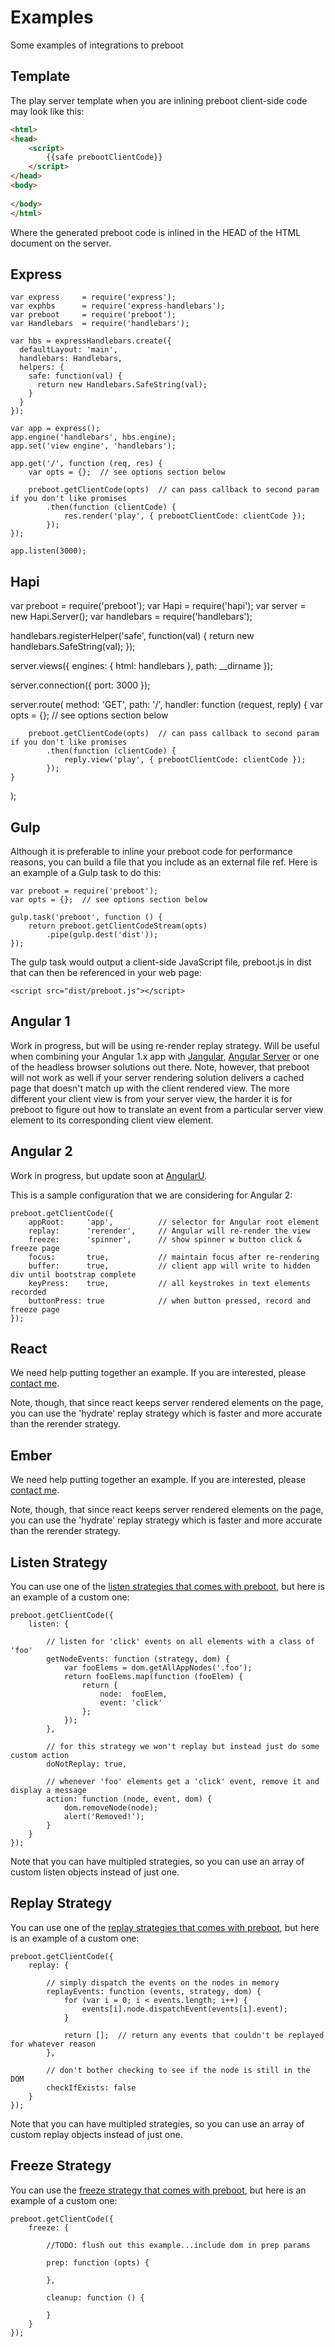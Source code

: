 # Examples

Some examples of integrations to preboot

## Template

The play server template when you are inlining preboot client-side code may look like this:

```html
<html>
<head>
    <script>
        {{safe prebootClientCode}}
    </script>
</head>
<body>
    
</body>
</html>
```

Where the generated preboot code is inlined in the HEAD of the HTML document on the server.

## Express

```
var express     = require('express');
var exphbs      = require('express-handlebars');
var preboot     = require('preboot');
var Handlebars  = require('handlebars');

var hbs = expressHandlebars.create({
  defaultLayout: 'main',
  handlebars: Handlebars,
  helpers: {
    safe: function(val) {
      return new Handlebars.SafeString(val);
    }
  }
});

var app = express();
app.engine('handlebars', hbs.engine);
app.set('view engine', 'handlebars');

app.get('/', function (req, res) {
    var opts = {};  // see options section below
    
    preboot.getClientCode(opts)  // can pass callback to second param if you don't like promises
        .then(function (clientCode) {
            res.render('play', { prebootClientCode: clientCode });
        });
});

app.listen(3000);
```

## Hapi

var preboot = require('preboot');
var Hapi = require('hapi');
var server = new Hapi.Server();
var handlebars = require('handlebars');

handlebars.registerHelper('safe', function(val) {
    return new handlebars.SafeString(val);
});

server.views({
    engines:    { html: handlebars },
    path:       __dirname
});

server.connection({ port: 3000 });

server.route(
    method:     'GET',
    path:       '/',
    handler: function (request, reply) {
        var opts = {};  // see options section below

        preboot.getClientCode(opts)  // can pass callback to second param if you don't like promises
            .then(function (clientCode) {
                reply.view('play', { prebootClientCode: clientCode });
            });
    }
);

## Gulp

Although it is preferable to inline your preboot code for performance reasons, you
can build a file that you include as an external file ref. Here is an example of a 
Gulp task to do this:

```
var preboot = require('preboot');
var opts = {};  // see options section below

gulp.task('preboot', function () {
    return preboot.getClientCodeStream(opts)
        .pipe(gulp.dest('dist'));
});
```

The gulp task would output a client-side JavaScript file, preboot.js in dist that can 
then be referenced in your web page:

```
<script src="dist/preboot.js"></script>
```

## Angular 1

Work in progress, but will be using re-render replay strategy. Will be useful when combining your Angular 1.x app
with [Jangular](https://github.com/gethuman/jangular), [Angular Server](https://github.com/saymedia/angularjs-server)
or one of the headless browser solutions out there. Note, however, that preboot will not work as well if
your server rendering solution delivers a cached page that doesn't match up with the client rendered view. The more
different your client view is from your server view, the harder it is for preboot to figure out how to translate
an event from a particular server view element to its corresponding client view element.

## Angular 2

Work in progress, but update soon at [AngularU](https://angularu.com/ng/session/2015sf/angular-2-server-rendering).

This is a sample configuration that we are considering for Angular 2:

```
preboot.getClientCode({
    appRoot:     'app',          // selector for Angular root element
    replay:      'rerender',     // Angular will re-render the view
    freeze:      'spinner',      // show spinner w button click & freeze page
    focus:       true,           // maintain focus after re-rendering
    buffer:      true,           // client app will write to hidden div until bootstrap complete
    keyPress:    true,           // all keystrokes in text elements recorded
    buttonPress: true            // when button pressed, record and freeze page
});
```

## React

We need help putting together an example. If you are interested, please [contact me](https://twitter.com/jeffwhelpley).

Note, though, that since react keeps server rendered elements on the page, you can use the 'hydrate' replay
strategy which is faster and more accurate than the rerender strategy.

## Ember

We need help putting together an example. If you are interested, please [contact me](https://twitter.com/jeffwhelpley).

Note, though, that since react keeps server rendered elements on the page, you can use the 'hydrate' replay
strategy which is faster and more accurate than the rerender strategy.

## Listen Strategy

You can use one of the [listen strategies that comes with preboot](strategies.md#listen-strategies), 
but here is an example of a custom one:
 
```
preboot.getClientCode({
    listen: {
        
        // listen for 'click' events on all elements with a class of 'foo'
        getNodeEvents: function (strategy, dom) {
            var fooElems = dom.getAllAppNodes('.foo');
            return fooElems.map(function (fooElem) {
                return {
                    node:  fooElem,
                    event: 'click'
                };
            });
        },
        
        // for this strategy we won't replay but instead just do some custom action
        doNotReplay: true,
        
        // whenever 'foo' elements get a 'click' event, remove it and display a message
        action: function (node, event, dom) {
            dom.removeNode(node);
            alert('Removed!');
        }
    }
});
``` 

Note that you can have multipled strategies, so you can use an array of custom listen objects instead of just one.

## Replay Strategy

You can use one of the [replay strategies that comes with preboot](strategies.md#replay-strategies), 
but here is an example of a custom one:
 
```
preboot.getClientCode({
    replay: {
        
        // simply dispatch the events on the nodes in memory
        replayEvents: function (events, strategy, dom) {
            for (var i = 0; i < events.length; i++) {
                events[i].node.dispatchEvent(events[i].event);
            }
            
            return [];  // return any events that couldn't be replayed for whatever reason
        },
        
        // don't bother checking to see if the node is still in the DOM
        checkIfExists: false
    }
});
``` 

Note that you can have multipled strategies, so you can use an array of custom replay objects instead of just one.

## Freeze Strategy

You can use the [freeze strategy that comes with preboot](strategies.md#freeze-strategies), 
but here is an example of a custom one:
 
```
preboot.getClientCode({
    freeze: {
        
        //TODO: flush out this example...include dom in prep params
        
        prep: function (opts) {

        },
        
        cleanup: function () {
        
        }
    }
});
``` 

